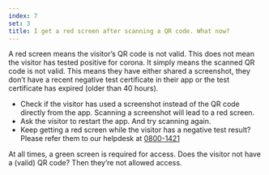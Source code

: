 ```yaml
---
index: 7
set: 3
title: I get a red screen after scanning a QR code. What now?
---
```

A red screen means the visitor’s QR code is not valid. This does not mean the visitor has tested positive for corona. It simply means the scanned QR code is not valid. This means they have either shared a screenshot, they don’t have a recent negative test certificate in their app or the test certificate has expired (older than 40 hours).  

- Check if the visitor has used a screenshot instead of the QR code directly from the app. Scanning a screenshot will lead to a red screen.
- Ask the visitor to restart the app. And try scanning again. 
- Keep getting a red screen while the visitor has a negative test result? Please refer them to our helpdesk at <a href="tel:0800-1421">0800-1421</a>

At all times, a green screen is required for access. Does the visitor not have a (valid) QR code? Then they’re not allowed access. 
